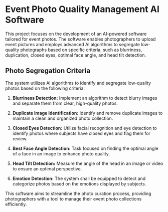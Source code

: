 # Event Photo Quality Management AI Software

This project focuses on the development of an AI-powered software tailored for event photos. The software enables photographers to upload event pictures and employs advanced AI algorithms to segregate low-quality photographs based on specific criteria, such as blurriness, duplication, closed eyes, optimal face angle, and head tilt detection.

## Photo Segregation Criteria

The system utilizes AI algorithms to identify and segregate low-quality photos based on the following criteria:

1. **Blurriness Detection:**
   Implement an algorithm to detect blurry images and separate them from clear, high-quality photos.

2. **Duplicate Image Identification:**
   Identify and remove duplicate images to maintain a clean and organized photo collection.

3. **Closed Eyes Detection:**
   Utilize facial recognition and eye detection to identify photos where subjects have closed eyes and flag them for review.

4. **Best Face Angle Detection:**
   Task focused on finding the optimal angle of a face in an image to enhance photo quality.

5. **Head Tilt Detection:**
   Measure the angle of the head in an image or video to ensure an optimal perspective.

6. **Emotion Detection:**
   The system shall be equipped to detect and categorize photos based on the emotions displayed by subjects.
   
This software aims to streamline the photo curation process, providing photographers with a tool to manage their event photo collections efficiently.
